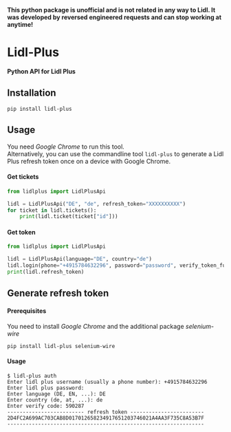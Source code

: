 **This python package is unofficial and is not related in any way to Lidl. It was developed by reversed engineered requests and can stop working at anytime!**

# Lidl-Plus
**Python API for Lidl Plus**

## Installation
```commandline
pip install lidl-plus
```

## Usage
You need *Google Chrome* to run this tool.   
Alternatively, you can use the commandline tool `lidl-plus` to generate a Lidl Plus refresh token once on a device with Google Chrome.

#### Get tickets
```python
from lidlplus import LidlPlusApi

lidl = LidlPlusApi("DE", "de", refresh_token="XXXXXXXXXX")
for ticket in lidl.tickets():
    print(lidl.ticket(ticket["id"]))
```

#### Get token
```python
from lidlplus import LidlPlusApi

lidl = LidlPlusApi(language="DE", country="de")
lidl.login(phone="+4915784632296", password="password", verify_token_func=lambda: input("Insert code: "))
print(lidl.refresh_token)
```

## Generate refresh token
#### Prerequisites
You need to install *Google Chrome* and the additional package *selenium-wire*
```commandline
pip install lidl-plus selenium-wire
```
#### Usage
```commandline
$ lidl-plus auth
Enter lidl plus username (usually a phone number): +4915784632296
Enter lidl plus password: 
Enter language (DE, EN, ...): DE
Enter country (de, at, ...): de
Enter verify code: 590287
------------------------- refresh token ------------------------
2D4FC2A699AC703CAB8D017012658234917651203746021A4AA3F735C8A53B7F
----------------------------------------------------------------
```

